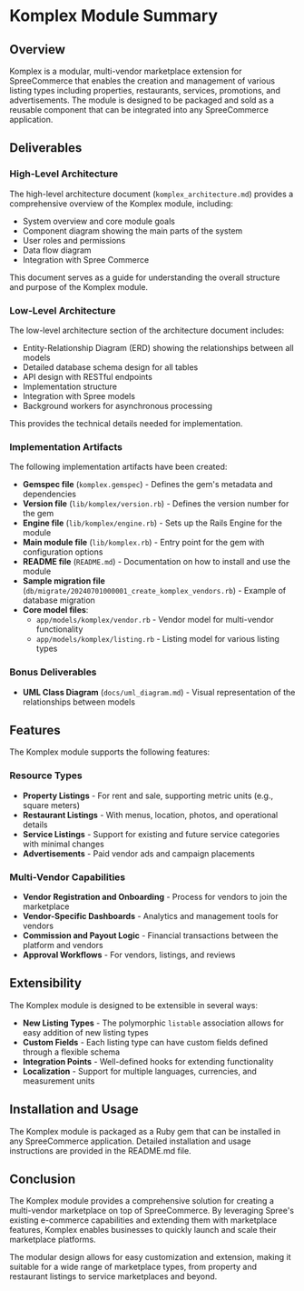 # Komplex Module Summary

## Overview

Komplex is a modular, multi-vendor marketplace extension for SpreeCommerce that enables the creation and management of various listing types including properties, restaurants, services, promotions, and advertisements. The module is designed to be packaged and sold as a reusable component that can be integrated into any SpreeCommerce application.

## Deliverables

### High-Level Architecture

The high-level architecture document (`komplex_architecture.md`) provides a comprehensive overview of the Komplex module, including:

- System overview and core module goals
- Component diagram showing the main parts of the system
- User roles and permissions
- Data flow diagram
- Integration with Spree Commerce

This document serves as a guide for understanding the overall structure and purpose of the Komplex module.

### Low-Level Architecture

The low-level architecture section of the architecture document includes:

- Entity-Relationship Diagram (ERD) showing the relationships between all models
- Detailed database schema design for all tables
- API design with RESTful endpoints
- Implementation structure
- Integration with Spree models
- Background workers for asynchronous processing

This provides the technical details needed for implementation.

### Implementation Artifacts

The following implementation artifacts have been created:

- **Gemspec file** (`komplex.gemspec`) - Defines the gem's metadata and dependencies
- **Version file** (`lib/komplex/version.rb`) - Defines the version number for the gem
- **Engine file** (`lib/komplex/engine.rb`) - Sets up the Rails Engine for the module
- **Main module file** (`lib/komplex.rb`) - Entry point for the gem with configuration options
- **README file** (`README.md`) - Documentation on how to install and use the module
- **Sample migration file** (`db/migrate/20240701000001_create_komplex_vendors.rb`) - Example of database migration
- **Core model files**:
  - `app/models/komplex/vendor.rb` - Vendor model for multi-vendor functionality
  - `app/models/komplex/listing.rb` - Listing model for various listing types

### Bonus Deliverables

- **UML Class Diagram** (`docs/uml_diagram.md`) - Visual representation of the relationships between models

## Features

The Komplex module supports the following features:

### Resource Types

- **Property Listings** - For rent and sale, supporting metric units (e.g., square meters)
- **Restaurant Listings** - With menus, location, photos, and operational details
- **Service Listings** - Support for existing and future service categories with minimal changes
- **Advertisements** - Paid vendor ads and campaign placements

### Multi-Vendor Capabilities

- **Vendor Registration and Onboarding** - Process for vendors to join the marketplace
- **Vendor-Specific Dashboards** - Analytics and management tools for vendors
- **Commission and Payout Logic** - Financial transactions between the platform and vendors
- **Approval Workflows** - For vendors, listings, and reviews

## Extensibility

The Komplex module is designed to be extensible in several ways:

- **New Listing Types** - The polymorphic `listable` association allows for easy addition of new listing types
- **Custom Fields** - Each listing type can have custom fields defined through a flexible schema
- **Integration Points** - Well-defined hooks for extending functionality
- **Localization** - Support for multiple languages, currencies, and measurement units

## Installation and Usage

The Komplex module is packaged as a Ruby gem that can be installed in any SpreeCommerce application. Detailed installation and usage instructions are provided in the README.md file.

## Conclusion

The Komplex module provides a comprehensive solution for creating a multi-vendor marketplace on top of SpreeCommerce. By leveraging Spree's existing e-commerce capabilities and extending them with marketplace features, Komplex enables businesses to quickly launch and scale their marketplace platforms.

The modular design allows for easy customization and extension, making it suitable for a wide range of marketplace types, from property and restaurant listings to service marketplaces and beyond.
